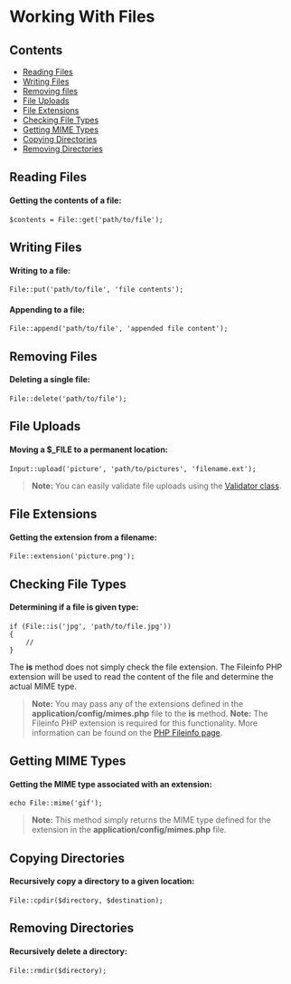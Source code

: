 # Working With Files

## Contents

- [Reading Files](#get)
- [Writing Files](#put)
- [Removing files](#delete)
- [File Uploads](#upload)
- [File Extensions](#ext)
- [Checking File Types](#is)
- [Getting MIME Types](#mime)
- [Copying Directories](#cpdir)
- [Removing Directories](#rmdir)

<a name="get"></a>
## Reading Files

#### Getting the contents of a file:

	$contents = File::get('path/to/file');

<a name="put"></a>
## Writing Files

#### Writing to a file:

	File::put('path/to/file', 'file contents');

#### Appending to a file:

	File::append('path/to/file', 'appended file content');

<a name="delete"></a>
## Removing Files

#### Deleting a single file:

	File::delete('path/to/file');

<a name="upload"></a>
## File Uploads

#### Moving a $_FILE to a permanent location:

	Input::upload('picture', 'path/to/pictures', 'filename.ext');

> **Note:** You can easily validate file uploads using the [Validator class](/docs/validation).

<a name="ext"></a>
## File Extensions

#### Getting the extension from a filename:

	File::extension('picture.png');

<a name="is"></a>
## Checking File Types

#### Determining if a file is given type:

	if (File::is('jpg', 'path/to/file.jpg'))
	{
		//
	}

The **is** method does not simply check the file extension. The Fileinfo PHP extension will be used to read the content of the file and determine the actual MIME type.

> **Note:** You may pass any of the extensions defined in the **application/config/mimes.php** file to the **is** method.
> **Note:** The Fileinfo PHP extension is required for this functionality. More information can be found on the [PHP Fileinfo page](http://php.net/manual/en/book.fileinfo.php).

<a name="mime"></a>
## Getting MIME Types

#### Getting the MIME type associated with an extension:

	echo File::mime('gif');

> **Note:** This method simply returns the MIME type defined for the extension in the **application/config/mimes.php** file.

<a name="cpdir"></a>
## Copying Directories

#### Recursively copy a directory to a given location:

	File::cpdir($directory, $destination);

<a name="rmdir"></a>
## Removing Directories

#### Recursively delete a directory:

	File::rmdir($directory);